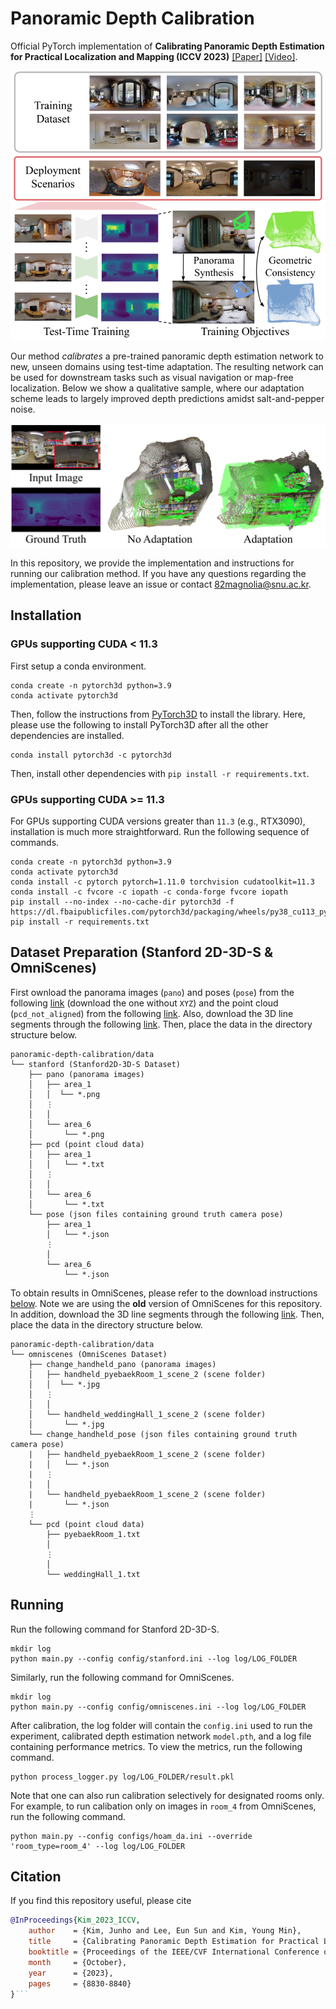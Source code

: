 # Panoramic Depth Calibration
Official PyTorch implementation of **Calibrating Panoramic Depth Estimation for Practical Localization and Mapping (ICCV 2023)** [[Paper]](https://openaccess.thecvf.com/content/ICCV2023/html/Kim_Calibrating_Panoramic_Depth_Estimation_for_Practical_Localization_and_Mapping_ICCV_2023_paper.html) [[Video]](https://www.youtube.com/watch?v=KXz8IwrtJWg).

[<img src="calib_overview.png" width="600"/>](calib_overview.png)

Our method *calibrates* a pre-trained panoramic depth estimation network to new, unseen domains using test-time adaptation.
The resulting network can be used for downstream tasks such as visual navigation or map-free localization.
Below we show a qualitative sample, where our adaptation scheme leads to largely improved depth predictions amidst salt-and-pepper noise.

[<img src="adaptation_sample.png" width="600"/>](adaptation_sample.png)

In this repository, we provide the implementation and instructions for running our calibration method. If you have any questions regarding the implementation, please leave an issue or contact 82magnolia@snu.ac.kr.

## Installation
### GPUs supporting CUDA < 11.3
First setup a conda environment.
```
conda create -n pytorch3d python=3.9
conda activate pytorch3d
```
Then, follow the instructions from [PyTorch3D](https://github.com/facebookresearch/pytorch3d/blob/main/INSTALL.md#installing-prebuilt-binaries-for-pytorch3d) to install the library. Here, please use the following to install PyTorch3D after all the other dependencies are installed.
```
conda install pytorch3d -c pytorch3d
```
Then, install other dependencies with `pip install -r requirements.txt`.

### GPUs supporting CUDA >= 11.3
For GPUs supporting CUDA versions greater than `11.3` (e.g., RTX3090), installation is much more straightforward. Run the following sequence of commands.
```
conda create -n pytorch3d python=3.9
conda activate pytorch3d
conda install -c pytorch pytorch=1.11.0 torchvision cudatoolkit=11.3
conda install -c fvcore -c iopath -c conda-forge fvcore iopath
pip install --no-index --no-cache-dir pytorch3d -f https://dl.fbaipublicfiles.com/pytorch3d/packaging/wheels/py38_cu113_pyt1110/download.html
pip install -r requirements.txt
```

## Dataset Preparation (Stanford 2D-3D-S & OmniScenes)
First ownload the panorama images (`pano`) and poses (`pose`) from the following [link](https://docs.google.com/forms/d/e/1FAIpQLScFR0U8WEUtb7tgjOhhnl31OrkEs73-Y8bQwPeXgebqVKNMpQ/viewform?c=0&w=1) (download the one without `XYZ`) and the point cloud (`pcd_not_aligned`) from the following [link](https://docs.google.com/forms/d/e/1FAIpQLScDimvNMCGhy_rmBA2gHfDu3naktRm6A8BPwAWWDv-Uhm6Shw/viewform?c=0&w=1).
Also, download the 3D line segments through the following [link](https://drive.google.com/file/d/1Ur67nN8Q2n_CXQxbI341TRUbQEmtEjuD/view?usp=sharing).
Then, place the data in the directory structure below.

    panoramic-depth-calibration/data
    └── stanford (Stanford2D-3D-S Dataset)
        ├── pano (panorama images)
        │   ├── area_1
        │   │  └── *.png
        │   ⋮
        │   │
        │   └── area_6
        │       └── *.png
        ├── pcd (point cloud data)
        │   ├── area_1
        │   │   └── *.txt
        │   ⋮
        │   │
        │   └── area_6
        │       └── *.txt
        └── pose (json files containing ground truth camera pose)
            ├── area_1
            │   └── *.json
            ⋮
            │
            └── area_6
                └── *.json

To obtain results in OmniScenes, please refer to the download instructions [below](https://github.com/82magnolia/piccolo#downloading-omniscenes-update-new-scenes-added).
Note we are using the **old** version of OmniScenes for this repository.
In addition, download the 3D line segments through the following [link](https://drive.google.com/file/d/1M7A5iDXQdrPVUNmhKWRSFMQKit07jOK8/view?usp=sharing).
Then, place the data in the directory structure below.

    panoramic-depth-calibration/data
    └── omniscenes (OmniScenes Dataset)
        ├── change_handheld_pano (panorama images)
        │   ├── handheld_pyebaekRoom_1_scene_2 (scene folder)
        │   │  └── *.jpg
        │   ⋮
        │   │
        │   └── handheld_weddingHall_1_scene_2 (scene folder)
        │       └── *.jpg
        └── change_handheld_pose (json files containing ground truth camera pose)
        |   ├── handheld_pyebaekRoom_1_scene_2 (scene folder)
        |   │   └── *.json
        |   ⋮
        |   │
        |   └── handheld_pyebaekRoom_1_scene_2 (scene folder)
        |       └── *.json
        ⋮
        └── pcd (point cloud data)
            ├── pyebaekRoom_1.txt
            │
            ⋮
            │
            └── weddingHall_1.txt

## Running
Run the following command for Stanford 2D-3D-S.
```
mkdir log
python main.py --config config/stanford.ini --log log/LOG_FOLDER
```

Similarly, run the following command for OmniScenes.
```
mkdir log
python main.py --config config/omniscenes.ini --log log/LOG_FOLDER
```
After calibration, the log folder will contain the `config.ini` used to run the experiment, calibrated depth estimation network `model.pth`, and a log file containing performance metrics.
To view the metrics, run the following command.
```
python process_logger.py log/LOG_FOLDER/result.pkl
```
Note that one can also run calibration selectively for designated rooms only. For example, to run calibation only on images in `room_4` from OmniScenes, run the following command.
```
python main.py --config configs/hoam_da.ini --override 'room_type=room_4' --log log/LOG_FOLDER
```

## Citation
If you find this repository useful, please cite

```bibtex
@InProceedings{Kim_2023_ICCV,
    author    = {Kim, Junho and Lee, Eun Sun and Kim, Young Min},
    title     = {Calibrating Panoramic Depth Estimation for Practical Localization and Mapping},
    booktitle = {Proceedings of the IEEE/CVF International Conference on Computer Vision (ICCV)},
    month     = {October},
    year      = {2023},
    pages     = {8830-8840}
}```


